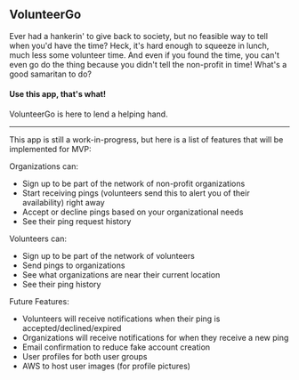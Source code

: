 ## VolunteerGo
Ever had a hankerin' to give back to society, but no feasible way to tell when you'd have the time? Heck, it's hard enough to squeeze in lunch, much less some volunteer time. And even if you found the time, you can't even go do the thing because you didn't tell the non-profit in time! What's a good samaritan to do?

#### Use this app, that's what!
VolunteerGo is here to lend a helping hand.

---

This app is still a work-in-progress, but here is a list of features that will be implemented for MVP:

Organizations can:
- Sign up to be part of the network of non-profit organizations
- Start receiving pings (volunteers send this to alert you of their availability) right away
- Accept or decline pings based on your organizational needs
- See their ping request history

Volunteers can:
- Sign up to be part of the network of volunteers
- Send pings to organizations
- See what organizations are near their current location
- See their ping history

Future Features: 
- Volunteers will receive notifications when their ping is accepted/declined/expired
- Organizations will receive notifications for when they receive a new ping
- Email confirmation to reduce fake account creation
- User profiles for both user groups
- AWS to host user images (for profile pictures)